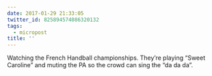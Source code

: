 ```yaml
---
date: 2017-01-29 21:33:05
twitter_id: 825894574086320132
tags:
  - micropost
title: ''
---
```


Watching the French Handball championships. They’re playing “Sweet Caroline” and muting the PA so the crowd can sing the “da da da”.
